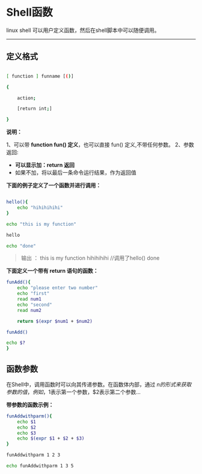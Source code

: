 # Shell函数

linux shell 可以用户定义函数，然后在shell脚本中可以随便调用。

---

## 定义格式

```bash

[ function ] funname [()]

{

    action;

    [return int;]

}

```

**说明：**

1、可以带 **function fun() 定义**，也可以直接 fun() 定义,不带任何参数。
2、参数返回:
- **可以显示加：return 返回**
- 如果不加，将以最后一条命令运行结果，作为返回值

**下面的例子定义了一个函数并进行调用：**

```bash

hello(){
    echo "hihihihihi"
}

echo "this is my function"

hello

echo "done"
```
> 输出 ：
this is my function
hihihihihi      //调用了hello()
done


**下面定义一个带有 return 语句的函数：**

```bash
funAdd(){
    echo "please enter two number"
    echo "first"
    read num1
    echo "second"
    read num2

    return $(expr $num1 + $num2)

funAdd()

echo $?
}
```

## 函数参数

在Shell中，调用函数时可以向其传递参数。在函数体内部，通过 $n 的形式来获取参数的值，例如，$1表示第一个参数，$2表示第二个参数...

**带参数的函数示例：**

```bash
funAddwithparm(){
    echo $1
    echo $2
    echo $3
    echo $(expr $1 + $2 + $3)
}

funAddwithparm 1 2 3

echo funAddwithparm 1 3 5
```

